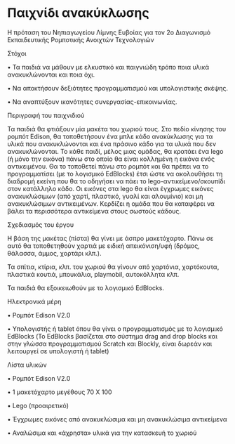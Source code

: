 # Παιχνίδι ανακύκλωσης
Η πρόταση του Νηπιαγωγείου Λίμνης Ευβοίας για τον 2ο Διαγωνισμό Εκπαιδευτικής Ρομποτικής Ανοιχτών Τεχνολογιών

Στόχοι

•	Τα παιδιά να μάθουν με ελκυστικό και παιγνιώδη τρόπο ποια υλικά ανακυκλώνονται και ποια όχι.

•	Να αποκτήσουν δεξιότητες προγραμματισμού και υπολογιστικής σκέψης.

•	Να αναπτύξουν ικανότητες συνεργασίας-επικοινωνίας. 

Περιγραφή του παιχνιδιού

Τα παιδιά θα φτιάξουν  μία μακέτα του χωριού τους. Στο πεδίο κίνησης του ρομπότ Edison, θα τοποθετήσουν ένα μπλε κάδο ανακύκλωσης για τα υλικά που ανακυκλώνονται και ένα πράσινο κάδο για τα υλικά που δεν ανακυκλώνονται. 
Το κάθε παιδί, μέλος μιας ομάδας, θα κρατάει ένα lego (ή μόνο την εικόνα) πάνω στο οποίο θα είναι κολλημένη η εικόνα ενός αντικειμένου. Θα το τοποθετεί πάνω στο ρομπότ και θα πρέπει να το προγραμματίσει (με το λογισμικό EdBlocks) έτσι ώστε να ακολουθήσει τη διαδρομή εκείνη που θα το οδηγήσει να πάει το lego-αντικείμενο/σκουπίδι στον κατάλληλο κάδο.
Οι εικόνες στα lego θα είναι έγχρωμες εικόνες ανακυκλώσιμων (από χαρτί, πλαστικό, γυαλί και αλουμίνιο) και μη ανακυκλώσιμων αντικειμένων. Κερδίζει η ομάδα που θα καταφέρει να βάλει τα περισσότερα αντικείμενα στους σωστούς κάδους.   
  

Σχεδιασμός του έργου

Η βάση της μακέτας (πίστα) θα γίνει με άσπρο μακετόχαρτο. Πάνω σε αυτό  θα τοποθετηθούν χαρτιά με ειδική απεικόνιση/υφή (δρόμος, θάλασσα, άμμος, χορτάρι κλπ.).
 
Τα σπίτια, κτίρια, κλπ. του χωριού θα γίνουν από χαρτόνια, χαρτόκουτα, πλαστικά κουτιά,  μπουκάλια, playmobil, αυτοκόλλητα κλπ.

Τα παιδιά θα εξοικειωθούν με το λογισμικό EdBlocks.
 
 Ηλεκτρονικά μέρη
 
•	Ρομπότ Edison V2.0 

•	Υπολογιστής ή tablet όπου θα γίνει ο προγραμματισμός με το λογισμικό EdBlocks  (Το EdBlocks βασίζεται στο σύστημα drag and drop blocks και στην γλώσσα προγραμματισμού Scratch και Blockly, είναι δωρεάν και λειτουργεί σε υπολογιστή ή tablet)


Λίστα υλικών

•	Ρομπότ Edison V2.0

•	1 μακετόχαρτο μεγέθους 70 Χ 100 

•	Lego (προαιρετικό)

•	Έγχρωμες εικόνες από ανακυκλώσιμα και μη ανακυκλώσιμα αντικείμενα

•	Αναλώσιμα και «άχρηστα» υλικά για την κατασκευή το χωριού 

